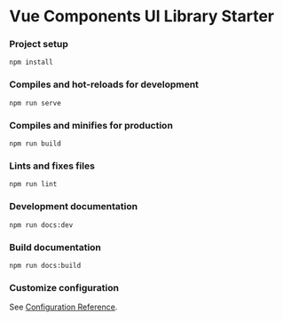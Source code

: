 # Vue Components UI Library Starter

### Project setup
```
npm install
```

### Compiles and hot-reloads for development
```
npm run serve
```

### Compiles and minifies for production
```
npm run build
```

### Lints and fixes files
```
npm run lint
```

### Development documentation
```
npm run docs:dev
```

### Build documentation
```
npm run docs:build
```

### Customize configuration
See [Configuration Reference](https://cli.vuejs.org/config/).
